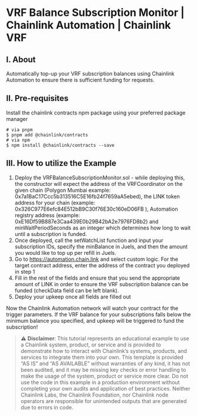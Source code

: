 # VRF Balance Subscription Monitor | Chainlink Automation | Chainlink VRF

## I. About

Automatically top-up your VRF subscription balances using Chainlink Automation to ensure there is sufficient funding for requests.

## II. Pre-requisites

Install the chainlink contracts npm package using your preferred package manager

```
# via pnpm
$ pnpm add @chainlink/contracts
# via npm
$ npm install @chainlink/contracts --save
```

## III. How to utilize the Example

1. Deploy the VRFBalanceSubscriptionMonitor.sol - while deploying this, the constructor will expect the address of the VRFCoordinator on the given chain (Polygon Mumbai example: 0x7a1BaC17Ccc5b313516C5E16fb24f7659aA5ebed), the LINK token address for your chain (example: 0x326C977E6efc84E512bB9C30f76E30c160eD06FB ), Automation registry address (example: 0xE16Df59B887e3Caa439E0b29B42bA2e7976FD8b2) and minWaitPeriodSeconds as an integer which determines how long to wait until a subscription is funded.
2. Once deployed, call the setWatchList function and input your subscription IDs, specify the minBalance in Juels, and then the amount you would like to top up per refill in Juels.
3. Go to https://automation.chain.link and select custom logic. For the target contract address, enter the address of the contract you deployed in step 1
4. Fill in the rest of the fields and ensure that you send the appropriate amount of LINK in order to ensure the VRF subscription balance can be funded (checkData field can be left blank).
5. Deploy your upkeep once all fields are filled out

Now the Chainlink Automation network will watch your contract for the trigger parameters. If the VRF balance for your subscriptions falls below the minimum balance you specified, and upkeep will be triggered to fund the subscription!

> :warning: **Disclaimer**: This tutorial represents an educational example to use a Chainlink system, product, or service and is provided to demonstrate how to interact with Chainlink’s systems, products, and services to integrate them into your own. This template is provided “AS IS” and “AS AVAILABLE” without warranties of any kind, it has not been audited, and it may be missing key checks or error handling to make the usage of the system, product or service more clear. Do not use the code in this example in a production environment without completing your own audits and application of best practices. Neither Chainlink Labs, the Chainlink Foundation, nor Chainlink node operators are responsible for unintended outputs that are generated due to errors in code.
